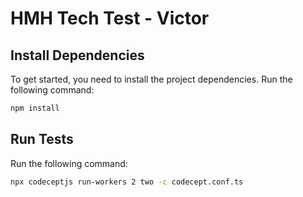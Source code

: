 # HMH Tech Test - Victor


## Install Dependencies

To get started, you need to install the project dependencies. Run the following command:

```bash
npm install
```
## Run Tests

Run the following command:

```bash
npx codeceptjs run-workers 2 two -c codecept.conf.ts
```